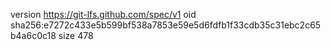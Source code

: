 version https://git-lfs.github.com/spec/v1
oid sha256:e7272c433e5b599bf538a7853e59e5d6fdfb1f33cdb35c31ebc2c65b4a6c0c18
size 478
